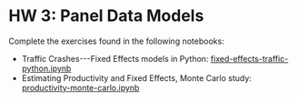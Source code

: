 HW 3: Panel Data Models
=======================

Complete the exercises found in the following notebooks:

 - Traffic Crashes---Fixed Effects models in Python: [fixed-effects-traffic-python.ipynb](./fixed-effects-traffic-python.ipynb)
 - Estimating Productivity and Fixed Effects, Monte Carlo study: [productivity-monte-carlo.ipynb](./productivity-monte-carlo.ipynb)

